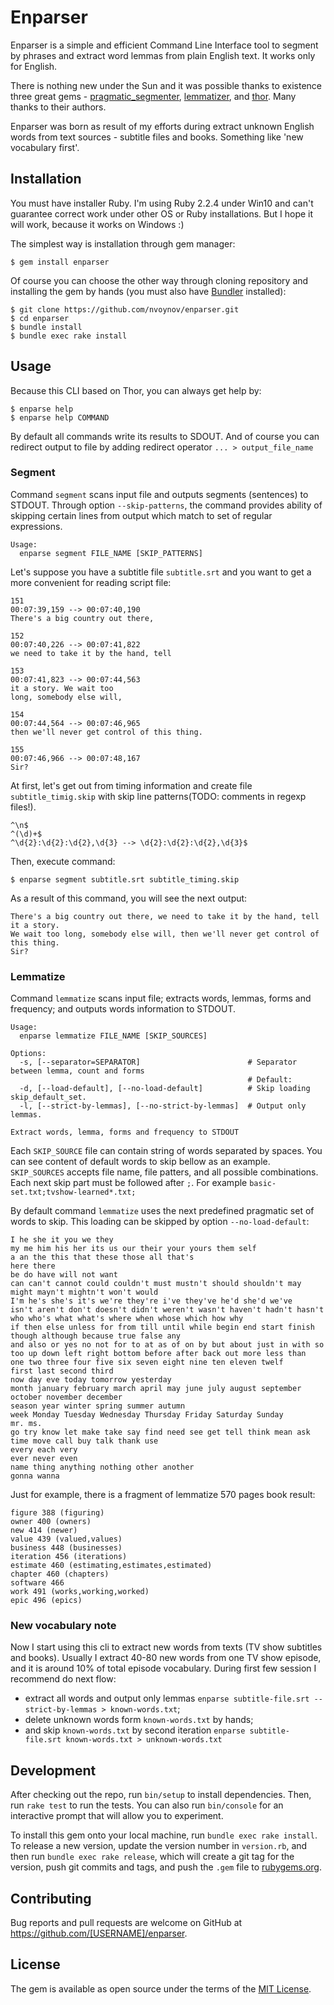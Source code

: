 # Enparser

Enparser is a simple and efficient Command Line Interface tool to segment by phrases and extract word lemmas from plain English text. It works only for English.

There is nothing new under the Sun and it was possible thanks to existence three great gems - [pragmatic_segmenter](https://github.com/diasks2/pragmatic_segmenter),  [lemmatizer](https://github.com/yohasebe/lemmatizer), and [thor](https://github.com/erikhuda/thor). Many thanks to their authors.

Enparser was born as result of my efforts during extract unknown English words from text sources - subtitle files and books. Something like 'new vocabulary first'.

## Installation

You must have installer Ruby. I'm using Ruby 2.2.4 under Win10 and can't guarantee correct work under other OS or Ruby installations. But I hope it will work, because it works on Windows :)

The simplest way is installation through gem manager:

    $ gem install enparser

Of course you can choose the other way through cloning repository and installing the gem by hands (you must also have [Bundler](http://bundler.io/) installed):

    $ git clone https://github.com/nvoynov/enparser.git
    $ cd enparser    
    $ bundle install
    $ bundle exec rake install


## Usage

Because this CLI based on Thor, you can always get help by:

    $ enparse help
    $ enparse help COMMAND

By default all commands write its results to SDOUT. And of course you can redirect output to file by adding redirect operator `... > output_file_name`

### Segment

Command `segment` scans input file and outputs segments (sentences) to STDOUT. Through option `--skip-patterns`, the command provides ability of skipping certain lines from output which match to set of regular expressions.

```
Usage:
  enparse segment FILE_NAME [SKIP_PATTERNS]
```

Let's suppose you have a subtitle file `subtitle.srt` and you want to get a more convenient for reading script file:
```
151
00:07:39,159 --> 00:07:40,190
There's a big country out there,

152
00:07:40,226 --> 00:07:41,822
we need to take it by the hand, tell

153
00:07:41,823 --> 00:07:44,563
it a story. We wait too
long, somebody else will,

154
00:07:44,564 --> 00:07:46,965
then we'll never get control of this thing.

155
00:07:46,966 --> 00:07:48,167
Sir?
```

At first, let's get out from timing information and create file `subtitle_timig.skip` with skip line patterns(TODO: comments in regexp files!).
```
^\n$
^(\d)+$
^\d{2}:\d{2}:\d{2},\d{3} --> \d{2}:\d{2}:\d{2},\d{3}$
```

Then, execute command:

    $ enparse segment subtitle.srt subtitle_timing.skip

As a result of this command, you will see the next output:
```
There's a big country out there, we need to take it by the hand, tell it a story.
We wait too long, somebody else will, then we'll never get control of this thing.
Sir?
```

### Lemmatize

Command `lemmatize` scans input file; extracts words, lemmas, forms and frequency; and outputs words information to STDOUT.

```
Usage:
  enparse lemmatize FILE_NAME [SKIP_SOURCES]

Options:
  -s, [--separator=SEPARATOR]                        # Separator between lemma, count and forms
                                                     # Default:
  -d, [--load-default], [--no-load-default]          # Skip loading skip_default_set.
  -l, [--strict-by-lemmas], [--no-strict-by-lemmas]  # Output only lemmas.

Extract words, lemma, forms and frequency to STDOUT
```

Each `SKIP_SOURCE` file can contain string of words separated by spaces. You can see content of default words to skip bellow as an example. `SKIP_SOURCES` accepts file name, file patters, and all possible combinations. Each next skip part must be followed after `;`. For example `basic-set.txt;tvshow-learned*.txt;`

By default command `lemmatize` uses the next predefined pragmatic set of words to skip. This loading can be skipped by option `--no-load-default`:
```
I he she it you we they
my me him his her its us our their your yours them self
a an the this that these those all that's
here there
be do have will not want
can can't cannot could couldn't must mustn't should shouldn't may might mayn't mightn't won't would
I'm he's she's it's we're they're i've they've he'd she'd we've
isn't aren't don't doesn't didn't weren't wasn't haven't hadn't hasn't
who who's what what's where when whose which how why
if then else unless for from till until while begin end start finish though although because true false any
and also or yes no not for to at as of on by but about just in with so too up down left right bottom before after back out more less than
one two three four five six seven eight nine ten eleven twelf
first last second third
now day eve today tomorrow yesterday
month january february march april may june july august september october november december
season year winter spring summer autumn
week Monday Tuesday Wednesday Thursday Friday Saturday Sunday
mr. ms.
go try know let make take say find need see get tell think mean ask time move call buy talk thank use
every each very
ever never even
name thing anything nothing other another
gonna wanna
```

Just for example, there is a fragment of lemmatize 570 pages book result:
```
figure 388 (figuring)
owner 400 (owners)
new 414 (newer)
value 439 (valued,values)
business 448 (businesses)
iteration 456 (iterations)
estimate 460 (estimating,estimates,estimated)
chapter 460 (chapters)
software 466
work 491 (works,working,worked)
epic 496 (epics)
```

### New vocabulary note

Now I start using this cli to extract new words from texts (TV show subtitles and books). Usually I extract 40-80 new words from one TV show episode, and it is around 10% of total episode vocabulary. During first few session I recommend do next flow:
* extract all words and output only lemmas `enparse subtitle-file.srt --strict-by-lemmas > known-words.txt`;
* delete unknown words form `known-words.txt` by hands;
* and skip `known-words.txt` by second iteration `enparse subtitle-file.srt known-words.txt > unknown-words.txt`

## Development

After checking out the repo, run `bin/setup` to install dependencies. Then, run `rake test` to run the tests. You can also run `bin/console` for an interactive prompt that will allow you to experiment.

To install this gem onto your local machine, run `bundle exec rake install`. To release a new version, update the version number in `version.rb`, and then run `bundle exec rake release`, which will create a git tag for the version, push git commits and tags, and push the `.gem` file to [rubygems.org](https://rubygems.org).

## Contributing

Bug reports and pull requests are welcome on GitHub at https://github.com/[USERNAME]/enparser.


## License

The gem is available as open source under the terms of the [MIT License](http://opensource.org/licenses/MIT).

